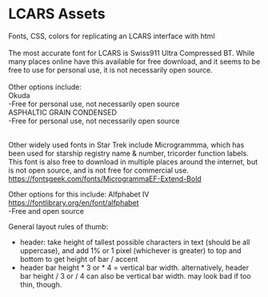 # LCARS Assets
Fonts, CSS, colors for replicating an LCARS interface with html<br>
<br>
The most accurate font for LCARS is Swiss911 Ultra Compressed BT.  While many places online have this available for free download, and it seems to be free to use for personal use, it is not necessarily open source.<br>
<br>
Other options include:<br>
Okuda	<br>
	-Free for personal use, not necessarily open source<br>
ASPHALTIC GRAIN CONDENSED<br>
	-Free for personal use, not necessarily open source<br><br>

	
Other widely used fonts in Star Trek include Microgrammma, which has been used for starship registry name & number, tricorder function labels.  This font is also free to download in multiple places around the internet, but is not open source, and is not free for commercial use.
https://fontsgeek.com/fonts/MicrogrammaEF-Extend-Bold

Other options for this include:
Alfphabet IV <br>
https://fontlibrary.org/en/font/alfphabet <br>
	-Free and open source


General layout rules of thumb: <br>
<ul>
<li>header: take height of tallest possible characters in text (should be all uppercase), and add 1% or 1 pixel (whichever is greater) to top and bottom to get height of bar / accent </li>
<li>header bar height * 3 or * 4 = vertical bar width. alternatively, header bar height / 3 or / 4 can also be vertical bar width.  may look bad if too thin, though.</li>
</ul>
